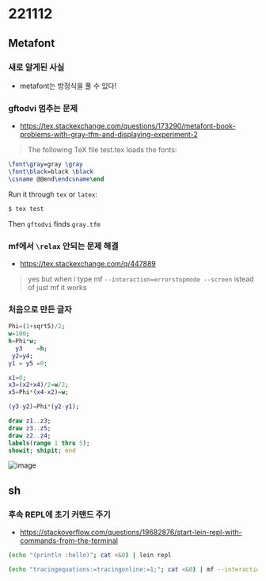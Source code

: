 # 221112
## Metafont
### 새로 알게된 사실
- metafont는 방정식을 풀 수 있다!
### gftodvi 멈추는 문제
- https://tex.stackexchange.com/questions/173290/metafont-book-problems-with-gray-tfm-and-displaying-experiment-2
> The following TeX file test.tex loads the fonts:
```tex
\font\gray=gray \gray
\font\black=black \black
\csname @@end\endcsname\end
```
Run it through `tex` or `latex`:
```sh
$ tex test
```
Then `gftodvi` finds `gray.tfm`

### mf에서 `\relax` 안되는 문제 해결
- https://tex.stackexchange.com/q/447889
> yes but when i type mf `--interaction=errorstopmode --screen` istead of just mf it works

### 처음으로 만든 글자
```mf
Phi=(1+sqrt5)/2;
w=100;
h=Phi*w;
  y3    =h;
 y2=y4;
y1 = y5 =0;

x1=0;
x3=(x2+x4)/2=w/2;
x5=Phi*(x4-x2)=w;

(y3-y2)=Phi*(y2-y1);

draw z1..z3;
draw z3..z5;
draw z2..z4;
labels(range 1 thru 5);
showit; shipit; end
```
![image](https://user-images.githubusercontent.com/27040628/201477138-04754372-acda-4501-8ee7-ebcd3506a08a.png)

## sh
### 후속 REPL에 초기 커맨드 주기
- https://stackoverflow.com/questions/19682876/start-lein-repl-with-commands-from-the-terminal
```sh
(echo "(println :hello)"; cat <&0) | lein repl
```
```sh
(echo "tracingequations:=tracingonline:=1;"; cat <&0) | mf --interaction=errorstopmode --screen "\relax"
```
